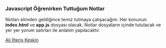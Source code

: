 ### Javascript Öğrenirken Tuttuğum Notlar

Notları elimden geldiğince temiz tutmaya çalışacağım. Her konunun **index.html** ve **app.js** dosyası olacak. Notlar dosyaların içinde tutulacak ve yer yer yorum satırları ile anlatım yapılacaktır.

[Ali İlteriş Keskin](https://github.com/ilteriskeskin)
